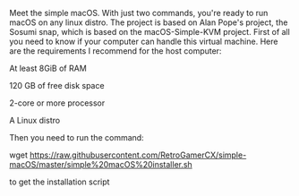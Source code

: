 Meet the simple macOS. With just two commands, you're ready to run macOS on any linux distro. The project is based on Alan Pope's project, the Sosumi snap, which is based on the macOS-Simple-KVM project.
First of all you need to know if your computer can handle this virtual machine. Here are the requirements I recommend for the host computer:

At least 8GiB of RAM

120 GB of free disk space

2-core or more processor

A Linux distro

Then you need to run the command:

wget https://raw.githubusercontent.com/RetroGamerCX/simple-macOS/master/simple%20macOS%20installer.sh

to get the installation script
